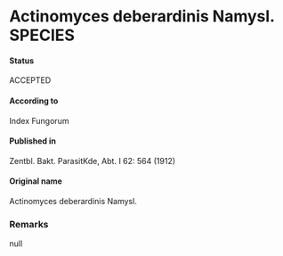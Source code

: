 # Actinomyces deberardinis Namysl. SPECIES

#### Status
ACCEPTED

#### According to
Index Fungorum

#### Published in
Zentbl. Bakt. ParasitKde, Abt. I 62: 564 (1912)

#### Original name
Actinomyces deberardinis Namysl.

### Remarks
null